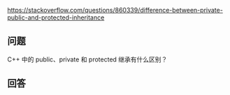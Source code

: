 <https://stackoverflow.com/questions/860339/difference-between-private-public-and-protected-inheritance>

## 问题

C++ 中的 public、private 和 protected 继承有什么区别？

## 回答

